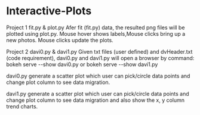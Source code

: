 # Interactive-Plots

Project 1
fit.py & plot.py
Afer fit (fit.py) data, the resulted png files will be plotted using plot.py. Mouse hover shows labels,Mouse clicks bring up a new photos. Mouse clicks update the plots.

Project 2
davi0.py & davi1.py
Given txt files (user defined) and dvHeader.txt (code requirement), davi0.py and davi1.py will open a browser by command:
bokeh serve --show davi0.py
or
bokeh serve --show davi1.py

davi0.py generate a scatter plot which user can pick/circle data points and change plot column to see data migration.

davi1.py generate a scatter plot which user can pick/circle data points and change plot column to see data migration and also show the x, y column trend charts.
